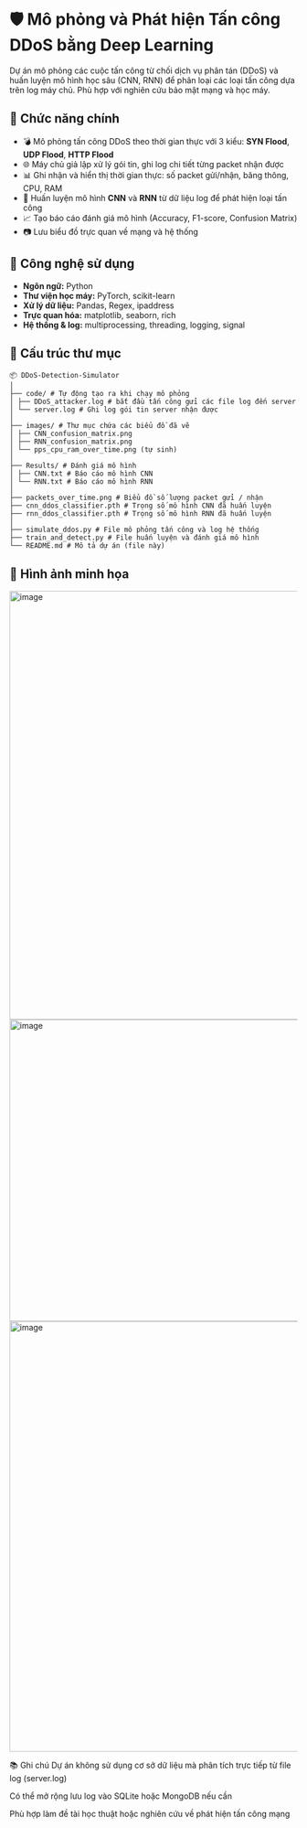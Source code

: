 # 🛡️ Mô phỏng và Phát hiện Tấn công DDoS bằng Deep Learning

Dự án mô phỏng các cuộc tấn công từ chối dịch vụ phân tán (DDoS) và huấn luyện mô hình học sâu (CNN, RNN) để phân loại các loại tấn công dựa trên log máy chủ. Phù hợp với nghiên cứu bảo mật mạng và học máy.

## 🚀 Chức năng chính

- 💣 Mô phỏng tấn công DDoS theo thời gian thực với 3 kiểu: **SYN Flood**, **UDP Flood**, **HTTP Flood**
- 🌐 Máy chủ giả lập xử lý gói tin, ghi log chi tiết từng packet nhận được
- 📊 Ghi nhận và hiển thị thời gian thực: số packet gửi/nhận, băng thông, CPU, RAM
- 🧠 Huấn luyện mô hình **CNN** và **RNN** từ dữ liệu log để phát hiện loại tấn công
- 📈 Tạo báo cáo đánh giá mô hình (Accuracy, F1-score, Confusion Matrix)
- 📷 Lưu biểu đồ trực quan về mạng và hệ thống

## 🧪 Công nghệ sử dụng

- **Ngôn ngữ:** Python
- **Thư viện học máy:** PyTorch, scikit-learn
- **Xử lý dữ liệu:** Pandas, Regex, ipaddress
- **Trực quan hóa:** matplotlib, seaborn, rich
- **Hệ thống & log:** multiprocessing, threading, logging, signal

## 📂 Cấu trúc thư mục
```plaintext
📦 DDoS-Detection-Simulator
│
├── code/ # Tự động tạo ra khi chạy mô phỏng
│ ├── DDoS_attacker.log # bắt đầu tấn công gửi các file log đến server
│ └── server.log # Ghi log gói tin server nhận được
│
├── images/ # Thư mục chứa các biểu đồ đã vẽ
│ ├── CNN_confusion_matrix.png
│ ├── RNN_confusion_matrix.png
│ └── pps_cpu_ram_over_time.png (tự sinh)
│
├── Results/ # Đánh giá mô hình
│ ├── CNN.txt # Báo cáo mô hình CNN
│ └── RNN.txt # Báo cáo mô hình RNN
│
├── packets_over_time.png # Biểu đồ số lượng packet gửi / nhận
├── cnn_ddos_classifier.pth # Trọng số mô hình CNN đã huấn luyện
├── rnn_ddos_classifier.pth # Trọng số mô hình RNN đã huấn luyện
│
├── simulate_ddos.py # File mô phỏng tấn công và log hệ thống
├── train_and_detect.py # File huấn luyện và đánh giá mô hình
└── README.md # Mô tả dự án (file này)
```

## 📸 Hình ảnh minh họa
<img width="1256" height="750" alt="image" src="https://github.com/user-attachments/assets/84251fed-6018-4a12-82d2-c9ecde9f221e" />
<img width="880" height="528" alt="image" src="https://github.com/user-attachments/assets/4bfbc647-4898-43e5-889f-8aac5b6d74df" />
<img width="913" height="753" alt="image" src="https://github.com/user-attachments/assets/01df3022-d9a5-4940-a666-7262be850d27" />


📚 Ghi chú
Dự án không sử dụng cơ sở dữ liệu mà phân tích trực tiếp từ file log (server.log)

Có thể mở rộng lưu log vào SQLite hoặc MongoDB nếu cần

Phù hợp làm đề tài học thuật hoặc nghiên cứu về phát hiện tấn công mạng
